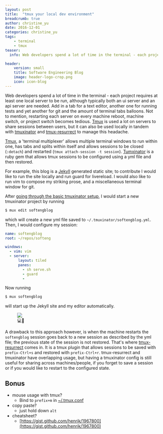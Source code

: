 ```yaml
---
layout: post
title:  "tmux your local dev environment"
breadcrumb: true
author: christine_yu
date: 2016-12-01
categories: christine_yu
tags:
    - terminal
    - tmux
teaser:
  info: Web developers spend a lot of time in the terminal - each project requires at least one local server to be run, although typically both an ui server and an api server are needed. Add in a tab for a text editor, another one for running tests and yet another for git and the amount of terminal tabs balloons. Not to mention, restarting each server on every machine reboot, machine switch, or project switch becomes tedious. Tmux is used a lot on servers to share sessions between users, but it can also be used locally in tandem with tmuxinator and tmux-resurrect to manage this headache.

header:
    version: small
    title: Software Engineering Blog
    image: header-logo-crop.png
    icon: icon-blog
---
```


Web developers spend a lot of time in the terminal - each project requires at least one local server to be run, although typically both an ui server and an api server are needed. Add in a tab for a text editor, another one for running tests and yet another for git and the amount of terminal tabs balloons. Not to mention, restarting each server on every machine reboot, machine switch, or project switch becomes tedious. [Tmux](https://tmux.github.io) is used a lot on servers to share sessions between users, but it can also be used locally in tandem with [tmuxinator](https://github.com/tmuxinator/tmuxinator) and [tmux-resurrect](https://github.com/tmux-plugins/tmux-resurrect) to manage this headache.

[Tmux](https://tmux.github.io/), a 'terminal multiplexer' allows multiple terminal windows to run within one, has tabs and splits within itself and allows sessions to be closed (`:detach`) and restarted (`tmux attach-session -t session`). [Tumxinator](https://github.com/tmuxinator/tmuxinator) is a ruby gem that allows tmux sessions to be configured using a yml file and then restored.

For example, this blog is a [Jekyll](https://jekyllrb.com/) generated static site; to contribute I would like to run the site locally and run guard for livereload. I would also like to run vim to compose my striking prose, and a miscellaneous terminal window for git.

After [going through the basic tmuxinator setup](https://github.com/tmuxinator/tmuxinator#installation), I would start a new tmuxinator project by running

~~~bash
$ mux edit softengblog
~~~

which will create a new yml file saved to `~/.tmuxinator/softengblog.yml`. Then, I would configure my session:

~~~yml
name: softengblog
root: ~/repos/softeng

windows:
  - vim: vim
  - server:
      layout: tiled
      panes:
        - sh serve.sh
        - guard
        -
~~~

Now running

~~~bash
$ mux softengblog
~~~
will start up the Jekyll site and my editor automatically.

<figure>
  <img src="{{site.urlimg}}christine_yu/tmux/tmux-screenshot.png" />
  <figcaption>💻🎉</figcaption>
</figure>

A drawback to this approach however, is when the machine restarts the `softengblog` session goes back to a new session as described by the yml file; the previous state of the session is not restored. That's where [tmux-resurrect](https://github.com/tmux-plugins/tmux-resurrect) comes in. It is a tmux plugin that allows sessions to be saved with `prefix-Ctrl+s` and restored with `prefix-Ctrl+r`. tmux-resurrect and tmuxinator have overlapping usage, but having a tmuxinator config is still useful for sharing across machines/people, if you forget to save a session or if you would like to restart to the configured state.

## Bonus
- mouse usage with tmux?
  - Bind to `prefix+m` in [~/.tmux.conf](https://github.com/cy/dotfiles/blob/master/tmux.conf#L70)
- copy paste?
  - just hold down `alt`
- cheatsheet?
  - [https://gist.github.com/henrik/1967800](https://gist.github.com/henrik/1967800)
